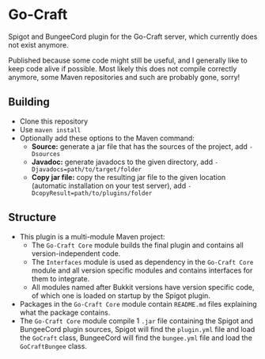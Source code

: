# Go-Craft
Spigot and BungeeCord plugin for the Go-Craft server, which currently does not exist anymore.

Published because some code might still be useful, and I generally like to keep code alive if possible.
Most likely this does not compile correctly anymore, some Maven repositories and such are probably gone, sorry!

## Building
* Clone this repository
* Use `maven install`
* Optionally add these options to the Maven command:
    * **Source:** generate a jar file that has the sources of the project, add `-Dsources`
    * **Javadoc:** generate javadocs to the given directory, add `-Djavadocs=path/to/target/folder`
    * **Copy jar file:** copy the resulting jar file to the given location (automatic installation on your test server), add `-DcopyResult=path/to/plugins/folder`

## Structure
* This plugin is a multi-module Maven project:
    * The `Go-Craft Core` module builds the final plugin and contains all version-independent code.
    * The `Interfaces` module is used as dependency in the `Go-Craft Core` module and all version specific modules and contains interfaces for them to integrate.
    * All modules named after Bukkit versions have version specific code, of which one is loaded on startup by the Spigot plugin.
* Packages in the `Go-Craft Core` module contain `README.md` files explaining what the package contains.
* The `Go-Craft Core` module compile 1 `.jar` file containing the Spigot and BungeeCord plugin sources, Spigot will find the `plugin.yml` file and load the `GoCraft` class, BungeeCord will find the `bungee.yml` file and load the `GoCraftBungee` class.
